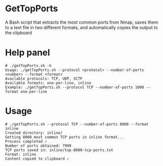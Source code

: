 # GetTopPorts
A Bash script that extracts the most common ports from Nmap, saves them to a text file in two different formats, and automatically copies the output to the clipboard

# Help panel

```
# ./getTopPorts.sh -h
Usage: ./getTopPorts.sh --protocol <protocol> --number-of-ports <number> --format <format>
Available protocols: TCP, UDP, SCTP
Available formats: one-per-line, inline
Example: ./getTopPorts.sh --protocol TCP --number-of-ports 1000 --format one-per-line
```

# Usage

```
# ./getTopPorts.sh --protocol TCP --number-of-ports 8000 --format inline
Created directory: inline/
Getting 8000 most common TCP ports in inline format...
Process completed ✓
Number of ports obtained: 7999
TCP ports saved in: inline/top-8000-tcp-ports.txt
Format: inline
Content copied to clipboard ✓
```
